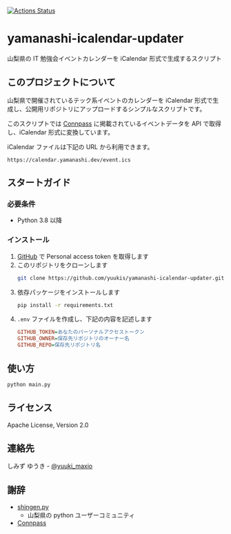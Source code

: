 [![Actions Status](https://github.com/yuukis/yamanashi-icalendar-updater/workflows/Release%20event.ics/badge.svg)](https://github.com/yuukis/yamanashi-icalendar-updater/actions)

# yamanashi-icalendar-updater

山梨県の IT 勉強会イベントカレンダーを iCalendar 形式で生成するスクリプト

<!-- ABOUT THE PROJECT -->
## このプロジェクトについて

山梨県で開催されているテック系イベントのカレンダーを iCalendar 形式で生成し、公開用リポジトリにアップロードするシンプルなスクリプトです。

このスクリプトでは [Connpass](https://conpass.com) に掲載されているイベントデータを API で取得し、iCalendar 形式に変換しています。

iCalendar ファイルは下記の URL から利用できます。

```
https://calendar.yamanashi.dev/event.ics
```

<!-- GETTING STARTED -->
## スタートガイド

### 必要条件

* Python 3.8 以降 

### インストール

1. [GitHub](https://github.com/settings/tokens) で Personal access token を取得します
2. このリポジトリをクローンします
    ```sh
    git clone https://github.com/yuukis/yamanashi-icalendar-updater.git
    ```
3. 依存パッケージをインストールします
    ```sh
    pip install -r requirements.txt
    ```
4. `.env` ファイルを作成し、下記の内容を記述します
    ```ini
    GITHUB_TOKEN=あなたのパーソナルアクセストークン
    GITHUB_OWNER=保存先リポジトリのオーナー名
    GITHUB_REPO=保存先リポジトリ名
    ```

<!-- USAGE EXAMPLES -->
## 使い方

```sh
python main.py
```

<!-- LICENSE -->
## ライセンス

Apache License, Version 2.0

<!-- CONTACT -->
## 連絡先

しみず ゆうき - [@yuuki_maxio](https://x.com/yuuki_maxio) 


<!-- ACKNOWLEDGEMENTS -->
## 謝辞

* [shingen.py](https://shingenpy.connpass.com)
  - 山梨県の python ユーザーコミュニティ
* [Connpass](https://connpass.com)